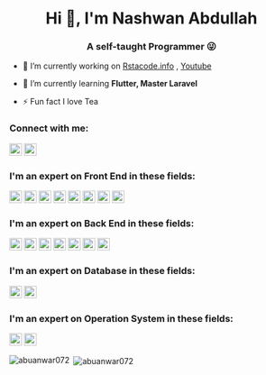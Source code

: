 <h1 align="center">Hi 👋, I'm Nashwan Abdullah</h1>
<h3 align="center">A self-taught Programmer 😜</h3>

- 🔭 I’m currently working on [Rstacode.info](https://rstacode.info) , [Youtube](https://www.youtube.com/rstacode)
 
- 🌱 I’m currently learning **Flutter, Master Laravel**

- ⚡ Fun fact I love Tea

### Connect with me:

<a href="https://fb.com/codenashwan" target="blank"><img src="https://cdn.iconscout.com/icon/free/png-64/facebook-2038471-1718509.png" height="22" width="22" /></a>
<a href="https://wa.me/07704695176" target="blank"><img src="https://cdn.iconscout.com/icon/free/png-256/whatsapp-43-189795.png" height="22" width="22" /></a>

<h3><b>I'm an expert on Front End in these fields:</b></h3>
<p align="left">
   <img src="https://devicon.dev/devicon.git/icons/html5/html5-original.svg" width="22" height="22"/>
   <img src="https://devicon.dev/devicon.git/icons/css3/css3-original.svg" width="22" height="22"/>
   <img src="https://devicon.dev/devicon.git/icons/javascript/javascript-original.svg" width="22" height="22"/>
   <img src="https://devicon.dev/devicon.git/icons/jquery/jquery-original.svg" width="22" height="22"/>
   <img src="https://devicons.github.io/devicon/devicon.git/icons/bootstrap/bootstrap-plain.svg" width="22" height="22"/>
   <img src="https://devicon.dev/devicon.git/icons/ionic/ionic-original.svg" width="22" height="22"/>
   <img src="https://devicon.dev/devicon.git/icons/flutter/flutter-original.svg" width="22" height="22"/>
   <img src="https://devicon.dev/devicon.git/icons/illustrator/illustrator-plain.svg" width="22" height="22"/>
</p>

<h3><b>I'm an expert on Back End in these fields:</b></h3>
<p align="left">
   <img src="https://devicon.dev/devicon.git/icons/java/java-original.svg" width="22" height="22"/>
 <img src="https://devicon.dev/devicon.git/icons/csharp/csharp-original.svg" width="22" height="22"/>
 <img src="https://www.vectorlogo.zone/logos/dartlang/dartlang-icon.svg" alt="dart" width="22" height="22"/>
 <img src="https://devicon.dev/devicon.git/icons/php/php-original.svg" width="22" height="22"/>
 <img src="https://devicon.dev/devicon.git/icons/composer/composer-original.svg" width="22" height="22"/>
 <img src="https://devicon.dev/devicon.git/icons/laravel/laravel-plain.svg" width="22" height="22"/>
   <img src="https://indykoning.nl/wp-content/uploads/2020/03/Livewire.png" width="22" height="22"/>

</p>

<h3><b>I'm an expert on Database in these fields:</b></h3>
<p align="left">
 <img src="https://devicons.github.io/devicon/devicon.git/icons/mysql/mysql-original-wordmark.svg" width="22" height="22"/>
 <img src="https://devicon.dev/devicon.git/icons/oracle/oracle-original.svg" width="22" height="22"/>
</p>
<h3><b>I'm an expert on Operation System in these fields:</b></h3>
<p align="left">
 <img src="https://devicons.github.io/devicon/devicon.git/icons/linux/linux-original.svg" width="22" height="22"/>
 <img src="https://devicon.dev/devicon.git/icons/debian/debian-original.svg" width="22" height="22"/>
</p>




<p><img align="left" src="https://github-readme-stats.vercel.app/api/top-langs/?username=codenashwan&layout=compact&hide=html" alt="abuanwar072" /></p>

<p>&nbsp;<img align="center" src="https://github-readme-stats.vercel.app/api?username=codenashwan&show_icons=true" alt="abuanwar072" /></p>



